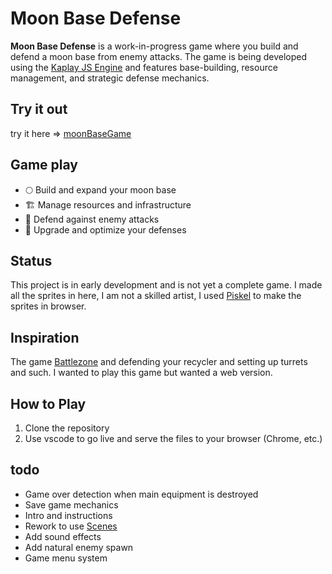 # Moon Base Defense

**Moon Base Defense** is a work-in-progress game where you build and defend a moon base from enemy attacks. The game is being developed using the [Kaplay JS Engine](https://kaplayjs.com/) and features base-building, resource management, and strategic defense mechanics.

## Try it out
try it here => [moonBaseGame](https://msfwebdude.github.io/moonBaseGame/)

## Game play
- 🌕 Build and expand your moon base  
- 🏗️ Manage resources and infrastructure  
- 🚀 Defend against enemy attacks  
- 🔧 Upgrade and optimize your defenses  

## Status
This project is in early development and is not yet a complete game. 
I made all the sprites in here, I am not a skilled artist, I used [Piskel](https://www.piskelapp.com/) to make the sprites in browser.


## Inspiration
The game [Battlezone](https://en.wikipedia.org/wiki/Battlezone_(1998_video_game)) and defending your recycler and setting up turrets and such. I wanted to play this game but wanted a web version.

## How to Play
1. Clone the repository
2. Use vscode to go live and serve the files to your browser (Chrome, etc.)

## todo
- Game over detection when main equipment is destroyed
- Save game mechanics
- Intro and instructions
- Rework to use [Scenes](https://kaplayjs.com/guides/scenes/) 
- Add sound effects
- Add natural enemy spawn
- Game menu system
